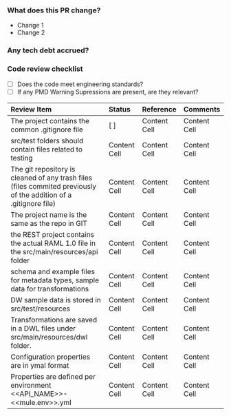 ### What does this PR change?

- Change 1
- Change 2

### Any tech debt accrued?

### Code review checklist

- [ ] Does the code meet engineering standards?
- [ ] If any PMD Warning Supressions are present, are they relevant?

| Review Item   | Status        | Reference | Comments      |
| :------------ | :-------------|:---------- |:------------ |
| The project contains the common .gitignore file	 | [ ]  |Content Cell  | Content Cell  |
| src/test folders should contain files related to testing	  | Content Cell  |Content Cell  | Content Cell  |
| The git repository is cleaned of any trash files (files commited previously of the addition of a .gitignore file)	  | Content Cell  |Content Cell  | Content Cell  |
| The project name is the same as the repo in GIT		  | Content Cell  |Content Cell  | Content Cell  |
| the REST project contains the actual RAML 1.0 file in the src/main/resources/api folder	  | Content Cell  |Content Cell  | Content Cell  |
| schema and example files for metadata types, sample data for transformations	  | Content Cell  |Content Cell  | Content Cell  |
| DW sample data is stored in src/test/resources	  | Content Cell  |Content Cell  | Content Cell  |
| Transformations are saved in a DWL files under src/main/resources/dwl folder.	  | Content Cell  |Content Cell  | Content Cell  |
| Configuration properties are in ymal format	  | Content Cell  |Content Cell  | Content Cell  |
| Properties are defined per environment <<API_NAME>>-<<mule.env>>.yml	  | Content Cell  |Content Cell  | Content Cell  |


